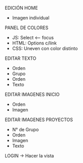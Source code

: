 EDICIÓN HOME
- Imagen individual

PANEL DE COLORES
- JS: Select <-- focus
- HTML: Options c/link
- CSS: Uneven con color distinto

EDITAR TEXTO
- Orden
- Grupo
- Orden
- Texto

EDITAR IMAGENES INICIO
- Orden
- Imagen

EDITAR IMAGENES PROYECTOS
- N° de Grupo
- Orden
- Imagen
- Texto

LOGIN -> Hacer la vista
